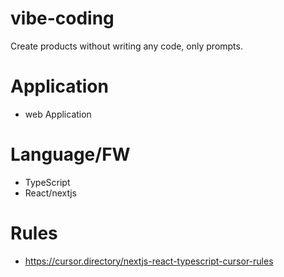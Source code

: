 # vibe-coding
Create products without writing any code, only prompts.

# Application
- web Application

# Language/FW
- TypeScript
- React/nextjs

# Rules
- https://cursor.directory/nextjs-react-typescript-cursor-rules